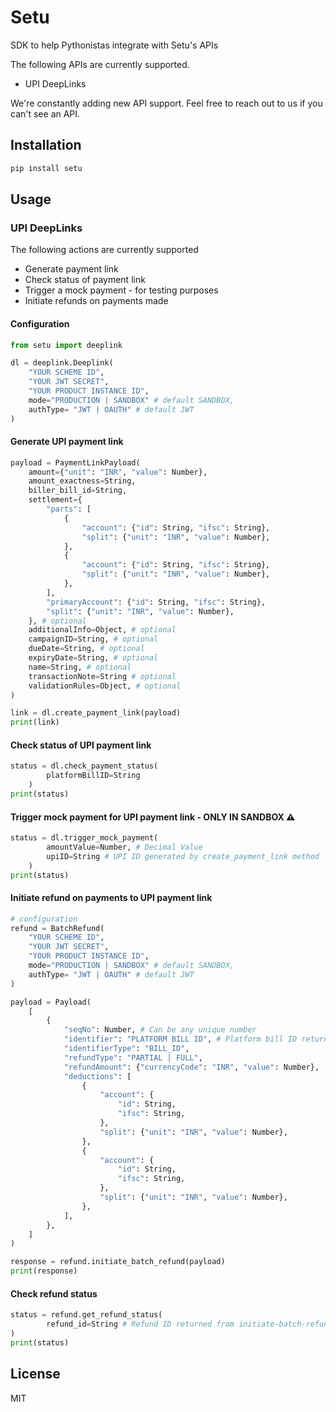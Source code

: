 # Setu

SDK to help Pythonistas integrate with Setu's APIs

The following APIs are currently supported.

- UPI DeepLinks

We're constantly adding new API support. Feel free to reach out to us if you
can't see an API.

## Installation

```bash
pip install setu
```

## Usage

### UPI DeepLinks

The following actions are currently supported

- Generate payment link
- Check status of payment link
- Trigger a mock payment - for testing purposes
- Initiate refunds on payments made

#### Configuration

```python
from setu import deeplink

dl = deeplink.Deeplink(
    "YOUR SCHEME ID",
    "YOUR JWT SECRET",
    "YOUR PRODUCT INSTANCE ID",
    mode="PRODUCTION | SANDBOX" # default SANDBOX,
    authType= "JWT | OAUTH" # default JWT
)
```

#### Generate UPI payment link

```python
payload = PaymentLinkPayload(
    amount={"unit": "INR", "value": Number},
    amount_exactness=String,
    biller_bill_id=String,
    settlement={
        "parts": [
            {
                "account": {"id": String, "ifsc": String},
                "split": {"unit": "INR", "value": Number},
            },
            {
                "account": {"id": String, "ifsc": String},
                "split": {"unit": "INR", "value": Number},
            },
        ],
        "primaryAccount": {"id": String, "ifsc": String},
        "split": {"unit": "INR", "value": Number},
    }, # optional
    additionalInfo=Object, # optional
    campaignID=String, # optional
    dueDate=String, # optional
    expiryDate=String, # optional
    name=String, # optional
    transactionNote=String # optional
    validationRules=Object, # optional
)

link = dl.create_payment_link(payload)
print(link)
```

#### Check status of UPI payment link

```python
status = dl.check_payment_status(
        platformBillID=String
    )
print(status)
```

#### Trigger mock payment for UPI payment link - ONLY IN SANDBOX ⚠️

```python
status = dl.trigger_mock_payment(
        amountValue=Number, # Decimal Value
        upiID=String # UPI ID generated by create_payment_link method
    )
print(status)
```

#### Initiate refund on payments to UPI payment link

```python
# configuration
refund = BatchRefund(
    "YOUR SCHEME ID",
    "YOUR JWT SECRET",
    "YOUR PRODUCT INSTANCE ID",
    mode="PRODUCTION | SANDBOX" # default SANDBOX,
    authType= "JWT | OAUTH" # default JWT
)

payload = Payload(
    [
        {
            "seqNo": Number, # Can be any unique number
            "identifier": "PLATFORM BILL ID", # Platform bill ID returned from the payment-link API
            "identifierType": "BILL_ID",
            "refundType": "PARTIAL | FULL",
            "refundAmount": {"currencyCode": "INR", "value": Number},
            "deductions": [
                {
                    "account": {
                        "id": String,
                        "ifsc": String,
                    },
                    "split": {"unit": "INR", "value": Number},
                },
                {
                    "account": {
                        "id": String,
                        "ifsc": String,
                    },
                    "split": {"unit": "INR", "value": Number},
                },
            ],
        },
    ]
)

response = refund.initiate_batch_refund(payload)
print(response)
```

#### Check refund status

```python
status = refund.get_refund_status(
        refund_id=String # Refund ID returned from initiate-batch-refund API
)
print(status)
```

## License

MIT
